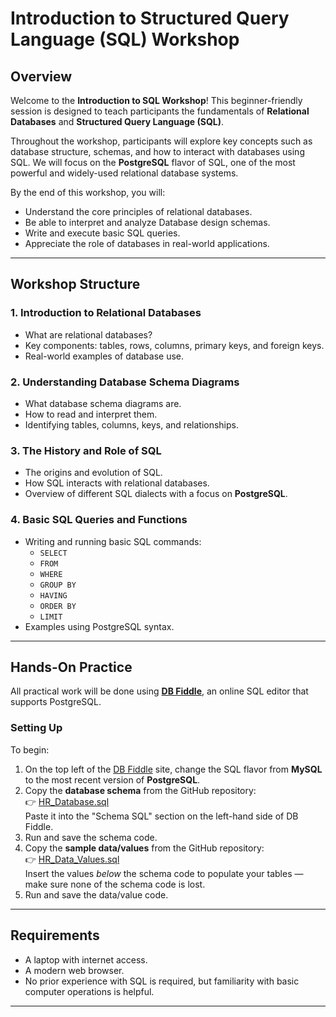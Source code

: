 # Introduction to Structured Query Language (SQL) Workshop

## Overview

Welcome to the **Introduction to SQL Workshop**! This beginner-friendly session is designed to teach participants the fundamentals of **Relational Databases** and **Structured Query Language (SQL)**. 

Throughout the workshop, participants will explore key concepts such as database structure, schemas, and how to interact with databases using SQL. We will focus on the **PostgreSQL** flavor of SQL, one of the most powerful and widely-used relational database systems.

By the end of this workshop, you will:
- Understand the core principles of relational databases.
- Be able to interpret and analyze Database design schemas.
- Write and execute basic SQL queries.
- Appreciate the role of databases in real-world applications.

---

## Workshop Structure

### 1. Introduction to Relational Databases
- What are relational databases?
- Key components: tables, rows, columns, primary keys, and foreign keys.
- Real-world examples of database use.

### 2. Understanding Database Schema Diagrams
- What database schema diagrams are.
- How to read and interpret them.
- Identifying tables, columns, keys, and relationships.
  
### 3. The History and Role of SQL
- The origins and evolution of SQL.
- How SQL interacts with relational databases.
- Overview of different SQL dialects with a focus on **PostgreSQL**.

### 4. Basic SQL Queries and Functions
- Writing and running basic SQL commands:
  - `SELECT`
  - `FROM`
  - `WHERE`
  - `GROUP BY`
  - `HAVING`
  - `ORDER BY`
  - `LIMIT`
- Examples using PostgreSQL syntax.

---

## Hands-On Practice

All practical work will be done using [**DB Fiddle**](https://www.db-fiddle.com/), an online SQL editor that supports PostgreSQL.

### Setting Up

To begin:

1. On the top left of the [DB Fiddle](https://www.db-fiddle.com/) site, change the SQL flavor from **MySQL** to the most recent version of **PostgreSQL**.
2. Copy the **database schema** from the GitHub repository:  
   👉 [HR_Database.sql](https://github.com/YTaraf/Work_Shops/blob/main/SQL_Intro/HR_Database.sql)  
   Paste it into the "Schema SQL" section on the left-hand side of DB Fiddle.
3. Run and save the schema code.
4. Copy the **sample data/values** from the GitHub repository:  
   👉 [HR_Data_Values.sql](https://github.com/YTaraf/Work_Shops/blob/main/SQL_Intro/HR_Data_Values.sql)  
   Insert the values *below* the schema code to populate your tables — make sure none of the schema code is lost.
5. Run and save the data/value code.

---

## Requirements

- A laptop with internet access.
- A modern web browser.
- No prior experience with SQL is required, but familiarity with basic computer operations is helpful.

---
